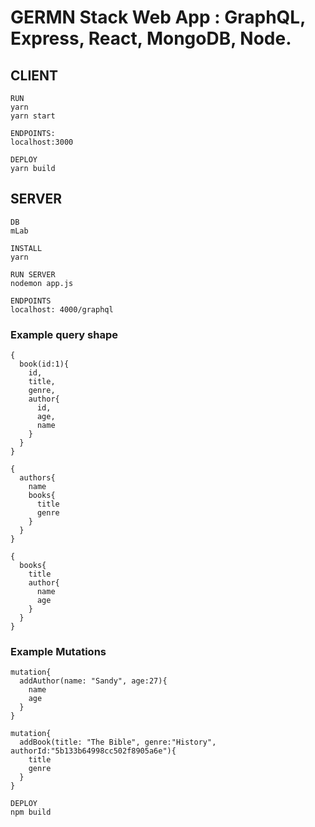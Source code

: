 # GERMN Stack Web App : GraphQL, Express, React, MongoDB, Node.

## CLIENT

```
RUN
yarn
yarn start
```

```
ENDPOINTS:
localhost:3000
```

```
DEPLOY
yarn build
```

## SERVER

```
DB
mLab
```

```
INSTALL 
yarn 
```

```
RUN SERVER 
nodemon app.js
```

```
ENDPOINTS 
localhost: 4000/graphql 
```

### Example query shape
```
{
  book(id:1){
    id,
    title,
    genre,
    author{
      id,
      age,
      name
    }
  }
}
```

```
{
  authors{
    name
    books{
      title
      genre
    }
  }
}
```

```
{
  books{
    title
    author{
      name
      age
    }
  }
}
```

### Example Mutations
```
mutation{
  addAuthor(name: "Sandy", age:27){
    name
    age
  }
}
```

```
mutation{
  addBook(title: "The Bible", genre:"History", authorId:"5b133b64998cc502f8905a6e"){
    title
    genre
  }
}
```

```
DEPLOY 
npm build
```
